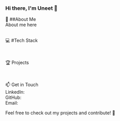 ### Hi there, I'm Uneet 👋

🚀 ##About Me<br>
About me here<br>
<br>

💻 #Tech Stack<br>

<br>

🏆 Projects<br>

<br>

📫 Get in Touch<br>
LinkedIn: <br>
GitHub: <br>
Email: <br>

Feel free to check out my projects and contribute! 🚀<br>
